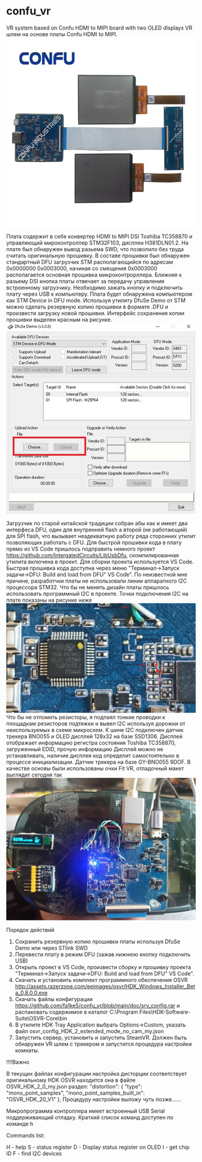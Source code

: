 # confu_vr
VR system based on Confu HDMI to MIPI board with two OLED displays
VR шлем на основе платы Confu HDMI to MIPI.
![image](https://github.com/fa1ke5/confu_vr/blob/main/doc/board_and_oleds.jpg)


Плата содержит в себе конвертер HDMI to MIPI DSI Toshiba TC358870 и управляющий мироконтроллер STM32F103, дисплеи H381DLN01.2. На плате был обнаружен вывод разьема SWD, что позволило без труда считать оригинальную прошивку. В составе прошивки был обнаружен стандартный DFU загрузчик STM располагающийся по адресам 0х0000000 0х0003000, начиная со смещения 0х0003000 располагается основная прошивка микроконтрорллера. Ближняя к разьему DSI кнопка платы отвечает за передачу управления встроенному загрузчику. Необходимо зажать кнопку и подключить плату через USB к компьютеру. Плата будет обнаружена компьютером как STM Device in DFU mode. Используя утилиту DfuSe Demo от STM можно сделать резервную копию прошивки в формате .DFU и произвести загрузку новой прошивки. Интерфейс сохранения копии прошивки выделен красным на рисунке.
![image](https://github.com/fa1ke5/confu_vr/blob/main/doc/DfuSeDemo.jpg)

Загрузчик по старой китайской традиции собран абы как и имеет два интерфеса DFU, один для внутренней flash а второй (не работающий) для SPI flash, что вызывает неадекватную работу ряда сторонних утилит позволяющих работать с DFU. Для быстрой прошивки кода в плату прямо из VS Code пришлось подправить немного проект https://github.com/IntergatedCircuits/LibUsbDfu, скомпилированная утилита включена в проект. 
Для сборки проекта используется VS Code.
Быстрая прошивка кода доступна через меню "Терминал->Запуск задачи->DFU: Build and load from DFU" VS Code".
По неизвестной мне причине, разработчки платы не использовали линии аппаратного I2C процессора STM32. Что бы не менять дизайн платы пришлось использовать программный I2C в проекте.
Точки подключения I2C на плате показаны на рисунке ниже
![image](https://github.com/fa1ke5/confu_vr/blob/main/doc/connectors.jpg)
Что бы не отломить резисторы, я подпаял тонкие проводки к площадкам резисторов подтяжки и вывел I2C используя дорожки от неиспользуемых в схеме микросхем.
К шине I2C подключен датчик трекера BNO055 и OLED дисплей 128x32 на базе SSD1306. Дисплей отображает информацию регистра состояния Toshiba TC358870, загруженный EDID, прочую информацию
Дисплей можно не устанавливать, наличие дисплея код определит самостоятельно в процессе инициализации.
Датчик трекера на базе GY-BNO055 9DOF.
В качестве основы были использованы очки Fit VR, отладочный макет выглядит сегодня так
![image](https://github.com/fa1ke5/confu_vr/blob/main/doc/1651924000375.jpg)

Порядок действий
1. Сохранить резервную копию прошивки платы используя DfuSe Demo или через STlink SWD 
2. Перевести плату в режим DFU (зажав нижнюю кнопку подключить USB)
3. Открыть проект в VS Code, произвести сборку и прошивку проекта "Терминал->Запуск задачи->DFU: Build and load from DFU" VS Code".
4. Скачать и установить комплект программного обеспечения OSVR http://assets.razerzone.com/eeimages/osvr/HDK_Windows_Installer_Beta_0.8.0.0.exe
5. Скачать файлы конфигурации https://github.com/fa1ke5/confu_vr/blob/main/doc/srv_config.rar и распаковать содержимое в каталог C:\Program Files\HDK-Software-Suite\OSVR-Core\bin
6. В утилите HDK Tray Application выбрать Options->Custom, указать файл osvr_config_HDK_2_extended_mode_no_cam_my.json
7. Запустить сервер, установить и запустить SteamVR. Должен быть обнаружен VR шлем с трекером и запустится процедура настрoйки комнаты.

!!!!Важно

В текущих файлах конфигурации настройка дисторции соответствует оригинальному HDK OSVR
находится она в файле OSVR_HDK_2_0_my.json
раздел:
    "distortion": {
      "type": "mono_point_samples",
      "mono_point_samples_built_in": "OSVR_HDK_20_V1"
    },
Процедуру настройки выложу чуть позже......

Микропрограмма контроллера имеет встроенный USB Serial поддерживающий отладку.
Краткий список команд доступен по команде h

Commands list:

H - help
S - status register
D - Display status register on OLED
I - get chip ID
F - find I2C devices


